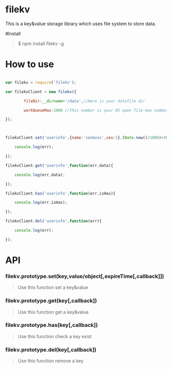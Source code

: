 # filekv

This is a key&value storage library which uses file system to store data.





#Install

>$ npm install filekv -g



# How to use

``` javascript

var filekv = require('filekv');

var filekvClient = new filekv({

        fileDir:__dirname+'/data',//Here is your datafile dir

        workQueueMax:1000 //This number is your OS open file max number

});



filekvClient.set('userinfo',{name:'zenboss',sex:1},(Date.now()/1000)+3600,function(err){

	console.log(err);

});

filekvClient.get('userinfo',function(err,data){

	console.log(err,data);

});

filekvClient.has('userinfo',function(err,isHas){

	console.log(err,isHas);

});

filekvClient.del('userinfo',function(err){

	console.log(err);

});

```

# API

### filekv.prototype.set(key,value/object[,expireTime[,callback]])

>Use this function set a key&value

### filekv.prototype.get(key[,callback])

>Use this function get a key&value

### filekv.prototype.has(key[,callback])

>Use this function check a key exist

### filekv.prototype.del(key[,callback])

>Use this function remove a key